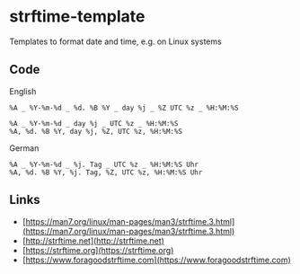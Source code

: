 # strftime-template
Templates to format date and time, e.g. on Linux systems

## Code

English
```
%A _ %Y-%m-%d _ %d. %B %Y _ day %j _ %Z UTC %z _ %H:%M:%S

%A _ %Y-%m-%d _ day %j _ UTC %z _ %H:%M:%S
%A, %d. %B %Y, day %j, %Z, UTC %z, %H:%M:%S
```

German
```
%A _ %Y-%m-%d _ %j. Tag _ UTC %z _ %H:%M:%S Uhr
%A, %d. %B %Y, %j. Tag, %Z, UTC %z, %H:%M:%S Uhr
```

## Links
- [https://man7.org/linux/man-pages/man3/strftime.3.html](https://man7.org/linux/man-pages/man3/strftime.3.html)
- [http://strftime.net](http://strftime.net)
- [https://strftime.org](https://strftime.org)
- [https://www.foragoodstrftime.com](https://www.foragoodstrftime.com)
